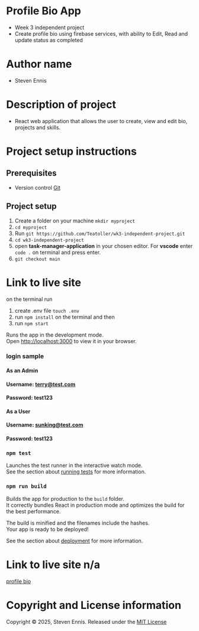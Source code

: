 # Profile Bio App
- Week 3 independent project
- Create profile bio using firebase services, with ability to Edit, Read and update status as completed

# Author name
- Steven Ennis

# Description of project
- React web application that allows the user to create, view and edit bio, projects and skills.

# Project setup instructions

## Prerequisites
- Version control [Git](https://git-scm.com/book/en/v2/Getting-Started-Installing-Git)

## Project setup

1. Create a folder on your machine `mkdir myproject`
2. `cd myproject`
3. Run `git https://github.com/Teatoller/wk3-independent-project.git`
4. `cd wk3-independent-project`
5. open **task-manager-application** in your chosen editor. For **vscode** enter `code .` on terminal and press enter.
6. `git checkout main`

# Link to live site
on the terminal run
1. create .env file `touch .env`
2. run `npm install` on the terminal and then
3. run `npm start`

Runs the app in the development mode.\
Open [http://localhost:3000](http://localhost:3000) to view it in your browser.

### login sample

#### As an Admin

#### Username: terry@test.com
#### Password: test123

#### As a User
#### Username: sunking@test.com
#### Password: test123

### `npm test`

Launches the test runner in the interactive watch mode.\
See the section about [running tests](https://facebook.github.io/create-react-app/docs/running-tests) for more information.

### `npm run build`

Builds the app for production to the `build` folder.\
It correctly bundles React in production mode and optimizes the build for the best performance.

The build is minified and the filenames include the hashes.\
Your app is ready to be deployed!

See the section about [deployment](https://facebook.github.io/create-react-app/docs/deployment) for more information.

# Link to live site n/a
[profile bio](https://profile-bio.web.app)

# Copyright and License information
Copyright © 2025, Steven Ennis. Released under the [MIT License](LICENSE)